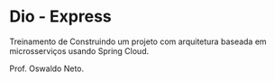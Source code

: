 # Dio - Express

Treinamento de Construindo um projeto com arquitetura baseada em microsserviços usando Spring Cloud.

Prof. Oswaldo Neto.
